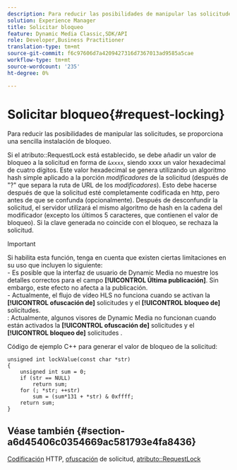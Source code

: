 ```yaml
---
description: Para reducir las posibilidades de manipular las solicitudes, se proporciona una sencilla instalación de bloqueo.
solution: Experience Manager
title: Solicitar bloqueo
feature: Dynamic Media Classic,SDK/API
role: Developer,Business Practitioner
translation-type: tm+mt
source-git-commit: f6c97606d7a4209427316d7367013ad9585a5cae
workflow-type: tm+mt
source-wordcount: '235'
ht-degree: 0%

---
```



# Solicitar bloqueo{#request-locking}

Para reducir las posibilidades de manipular las solicitudes, se proporciona una sencilla instalación de bloqueo.

Si el atributo::RequestLock está establecido, se debe añadir un valor de bloqueo a la solicitud en forma de `&xxxx`, siendo xxxx un valor hexadecimal de cuatro dígitos. Este valor hexadecimal se genera utilizando un algoritmo hash simple aplicado a la porción *modificadores* de la solicitud (después de &quot;?&quot; que separa la ruta de URL de los *modificadores*). Esto debe hacerse después de que la solicitud esté completamente codificada en http, pero antes de que se confunda (opcionalmente). Después de desconfundir la solicitud, el servidor utilizará el mismo algoritmo de hash en la cadena del modificador (excepto los últimos 5 caracteres, que contienen el valor de bloqueo). Si la clave generada no coincide con el bloqueo, se rechaza la solicitud.

>[!IMPORTANT]
>
>Si habilita esta función, tenga en cuenta que existen ciertas limitaciones en su uso que incluyen lo siguiente:<br>- Es posible que la interfaz de usuario de Dynamic Media no muestre los detalles correctos para el campo **[!UICONTROL Última publicación]**. Sin embargo, este efecto no afecta a la publicación.<br>- Actualmente, el flujo de vídeo HLS no funciona cuando se activan la **[!UICONTROL ofuscación de]** solicitudes y el  **[!UICONTROL bloqueo de]** solicitudes.<br>: Actualmente, algunos visores de Dynamic Media no funcionan cuando están activados la  **[!UICONTROL ofuscación de]** solicitudes y el  **[!UICONTROL bloqueo de]** solicitudes .

Código de ejemplo C++ para generar el valor de bloqueo de la solicitud:

```
unsigned int lockValue(const char *str) 
{ 
    unsigned int sum = 0; 
    if (str == NULL) 
        return sum; 
    for (; *str; ++str) 
        sum = (sum*131 + *str) & 0xffff; 
    return sum; 
} 
```

## Véase también {#section-a6d45406c0354669ac581793e4fa8436}

[Codificación](../../../../../is-api/http-ref/image-serving-api-ref/c-http-protocol-reference/c-syntax-and-features/r-http-encoding.md#reference-bb34dd13f316462695448acfa8f92df7) HTTP,  [ofuscación](../../../../../is-api/http-ref/image-serving-api-ref/c-http-protocol-reference/c-syntax-and-features/r-request-obfuscation.md#reference-895f65d6796c43bb9bad21a676ed714d) de solicitud,  [atributo::RequestLock](../../../../../is-api/image-catalog/image-serving-api-ref/c-image-catalog-reference/c-attributes-reference/r-requestlock.md#reference-8bbe2f581be847d3b9fa123e8e5e94b0)
